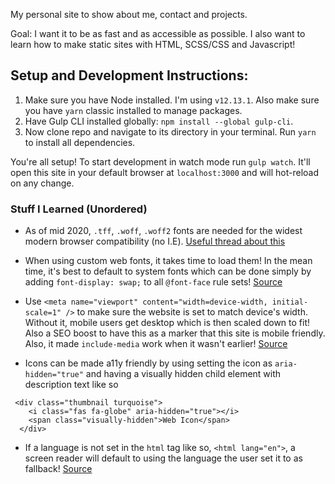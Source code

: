 My personal site to show about me, contact and projects.

Goal: I want it to be as fast and as accessible as possible. I also want to learn how to make static sites with HTML, SCSS/CSS and Javascript!

## Setup and Development Instructions:

1. Make sure you have Node installed. I'm using `v12.13.1`. Also make sure you have `yarn` classic installed to manage packages.
2. Have Gulp CLI installed globally: `npm install --global gulp-cli`.
3. Now clone repo and navigate to its directory in your terminal. Run `yarn` to install all dependencies.

You're all setup! To start development in watch mode run `gulp watch`. It'll open this site in your default browser at `localhost:3000` and will hot-reload on any change.

### Stuff I Learned (Unordered)

- As of mid 2020, `.tff`, `.woff`, `.woff2` fonts are needed for the widest modern browser compatibility (no I.E). [Useful thread about this](https://stackoverflow.com/questions/24990554/how-to-include-a-font-ttf-using-css)

- When using custom web fonts, it takes time to load them! In the mean time, it's best to default to system fonts which can be done simply by adding `font-display: swap;` to all `@font-face` rule sets! [Source](https://web.dev/font-display/?utm_source=lighthouse&utm_medium=devtools)

- Use `<meta name="viewport" content="width=device-width, initial-scale=1" />` to make sure the website is set to match device's width. Without it, mobile users get desktop which is then scaled down to fit! Also a SEO boost to have this as a marker that this site is mobile friendly. Also, it made `include-media` work when it wasn't earlier! [Source](https://web.dev/viewport/?utm_source=lighthouse&utm_medium=devtools)

- Icons can be made a11y friendly by using setting the icon as `aria-hidden="true"` and having a visually hidden child element with description text like so

```
 <div class="thumbnail turquoise">
    <i class="fas fa-globe" aria-hidden="true"></i>
    <span class="visually-hidden">Web Icon</span>
  </div>
```

- If a language is not set in the `html` tag like so, `<html lang="en">`, a screen reader will default to using the language the user set it to as fallback! [Source](https://web.dev/html-has-lang/?utm_source=lighthouse&utm_medium=devtools)
